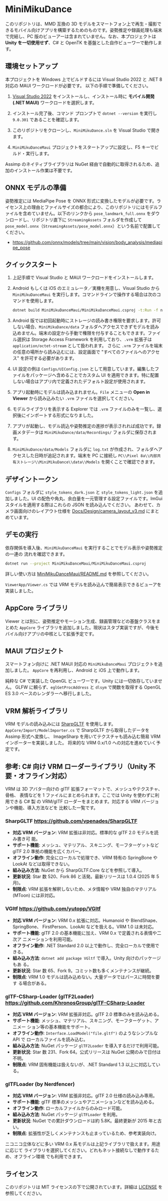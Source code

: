 # MiniMikuDance

このリポジトリは、MMD 互換の 3D モデルをスマートフォン上で再生・撮影できるモバイル向けアプリを構築するためのものです。姿勢推定や録画処理も端末で完結し、PC 版のビューアーは含まれていません。なお、本プロジェクトは **Unity を一切使用せず**、C# と OpenTK を基盤とした自作ビューワーで動作します。


## 環境セットアップ
本プロジェクトを Windows 上でビルドするには Visual Studio 2022 と .NET 8 対応の MAUI ワークロードが必要です。
以下の手順で準備してください。

1. [Visual Studio 2022](https://visualstudio.microsoft.com/vs/) をインストールし、インストール時に **モバイル開発 (.NET MAUI)** ワークロードを選択します。

2. インストール完了後、コマンド プロンプトで `dotnet --version` を実行し `9.0.301` であることを確認します。

3. このリポジトリをクローンし、`MiniMikuDance.sln` を Visual Studio で開きます。

4. `MiniMikuDanceMaui` プロジェクトをスタートアップに設定し、F5 キーでビルド・実行します。

Assimp のネイティブライブラリは NuGet 経由で自動的に取得されるため、追加のインストール作業は不要です。

## ONNX モデルの準備
姿勢推定には MediaPipe Pose を ONNX 形式に変換したモデルが必要です。ライセンス上の理由とファイルサイズの都合により、このリポジトリにはモデルファイルを含めていません。以下のリンクから `pose_landmark_full.onnx` をダウンロードし、リポジトリ直下に `StreamingAssets` フォルダを作成して `pose_model.onnx`（`StreamingAssets/pose_model.onnx`）という名前で配置してください。

- <https://github.com/onnx/models/tree/main/vision/body_analysis/mediapipe_pose>

## クイックスタート
1. 上記手順で Visual Studio と MAUI ワークロードをインストールします。
2. Android もしくは iOS のエミュレータ／実機を用意し、Visual Studio から `MiniMikuDanceMaui` を実行します。コマンドラインで操作する場合は次のコマンドを使用します。

   ```bash
   dotnet build MiniMikuDanceMaui/MiniMikuDanceMaui.csproj -t:Run -f net8.0-android34.0
   ```

3. Android 版では初回起動時にストレージの読み書き権限を要求します。許可しない場合、`MiniMikuDance/data` フォルダへアクセスできずモデルを読み込めません。端末の設定から手動で権限を付与することもできます。ファイル選択は Storage Access Framework を利用しており、`.vrm` 拡張子は `application/octet-stream` として扱われます。
   さらに `.vrm` ファイルを端末の任意の場所から読み込むには、設定画面で "すべてのファイルへのアクセス" を許可する必要があります。

4. UI 設定の例は `Configs/UIConfig.json` として用意しています。編集したファイルをパッケージへ含めることでカスタム UI を適用できます。特に配置しない場合はアプリ内で定義されたデフォルト設定が使用されます。

5. アプリ起動時にモデルは読み込まれません。`File` メニューの **Open in Viewer** から読み込みたい `.vrm` ファイルを選択してください。
6. モデルライブラリを表示する Explorer では `.vrm` ファイルのみを一覧し、選択後にインポートする形式になりました。
7. アプリが起動し、モデル読込や姿勢推定の進捗が表示されれば成功です。録画メタデータは `MiniMikuDance/data/Recordings/` フォルダに保存されます。
8. `MiniMikuDance/data/Models` フォルダに `log.txt` が作成され、フォルダへアクセスした日時が追記されます。端末を PC に接続し `PC\\Pixel 8a\\内部共有ストレージ\\MiniMikuDance\\data\\Models` を開くことで確認できます。

## デザイントークン
`Configs` フォルダに `style_tokens_dark.json` と `style_tokens_light.json` を追加しました。UI の配色や角丸、余白量を一元管理する設定ファイルです。ImGui スタイルを適用する際はこれらの JSON を読み込んでください。
あわせて、カメラ画面向けのレイアウト仕様を [Docs/Design/camera_layout_v3.md](Docs/Design/camera_layout_v3.md) にまとめています。

## デモの実行
依存関係を導入後、`MiniMikuDanceMaui` を実行することでモデル表示や姿勢推定の一連の
流れを確認できます。

```bash
dotnet run --project MiniMikuDanceMaui/MiniMikuDanceMaui.csproj
```
詳しい使い方は [MiniMikuDanceMaui/README.md](MiniMikuDanceMaui/README.md) を参照してください。

`ViewerApp/Viewer.cs` では VRM モデルを読み込んで簡易表示できるビューアを実装しました。

## AppCore ライブラリ
Viewer とは別に、姿勢推定やモーション生成、録画管理などの基盤クラスをまとめた `AppCore` ライブラリを追加しました。現状はスタブ実装ですが、今後モバイル向けアプリの中核として拡張予定です。


## MAUI プロジェクト
スマートフォン向けに .NET MAUI 対応の `MiniMikuDanceMaui` プロジェクトを追加しました。
`AppCore` を再利用し、Android と iOS 上で動作します。

純粋な C# で実装した OpenGL ビューワーです。Unity には一切依存していません。
GLFW に頼らず、`eglGetProcAddress` と `dlsym` で関数を取得する OpenGL ES 3.0 ベースのレンダラーへ移行しました。

## VRM 解析ライブラリ
VRM モデルの読み込みには [SharpGLTF](https://github.com/vpenades/SharpGLTF) を使用します。
`AppCore/Import/ModelImporter.cs` で SharpGLTF から取得したデータを Assimp 形式へ変換し、
ImageSharp を用いてテクスチャも読み込む簡易 VRM インポーターを実装しました。
将来的な VRM 0.x/1.0 への対応を進めていく予定です。

## 参考: C# 向け VRM ローダーライブラリ（Unity 不要・オフライン対応）

VRM は 3D アバター向けの glTF 拡張フォーマットで、メッシュやテクスチャ、骨格、
表情などを 1 ファイルにまとめられます。ここでは Unity を使わずに利用できる C# 製
の VRM/glTF ローダーをまとめます。対応する VRM バージョンや機能、導入方法などを
比較した一覧です。

### SharpGLTF <https://github.com/vpenades/SharpGLTF>

- **対応 VRM バージョン**: VRM 拡張は非対応。標準的な glTF 2.0 モデルを読み書き可
  能。
- **サポート機能**: メッシュ、マテリアル、スキニング、モーフターゲットなど glTF
  2.0 準拠の機能を広くカバー。
- **オフライン動作**: 完全にローカルで処理でき、VRM 特有の SpringBone や LookAt
  などは取得できない。
- **組み込み方法**: NuGet から SharpGLTF.Core などを参照して導入。
- **更新状況**: Star 数 520、Fork 86 と活発。最新リリースは 1.0.4 (2025 年 5 月)。
- **制限点**: VRM 拡張を解釈しないため、メタ情報や VRM 独自のマテリアル (MToon)
  には非対応。

### VGltf <https://github.com/yutopp/VGltf>

- **対応 VRM バージョン**: VRM 0.x 拡張に対応。Humanoid や BlendShape、SpringBone、
  FirstPerson、LookAt などを扱える。VRM 1.0 は未対応。
- **サポート機能**: glTF 2.0 の基本機能に加え、VRM 0.x で定義される表情や二次ア
  ニメーションを利用可能。
- **オフライン動作**: .NET Standard 2.0 以上で動作し、完全ローカルで使用できる。
- **組み込み方法**: `dotnet add package VGltf` で導入。Unity 向けのパッケージもあ
  る。
- **更新状況**: Star 数 65、Fork 9。コミット数も多くメンテナンスが継続。
- **制限点**: VRM 1.0 モデルは読み込めない。大量データではパースに時間を要す
  る場合がある。

### glTF-CSharp-Loader (glTF2Loader) <https://github.com/KhronosGroup/glTF-CSharp-Loader>

- **対応 VRM バージョン**: VRM 拡張非対応。glTF 2.0 標準のみを読み込める。
- **サポート機能**: メッシュ、マテリアル、スキニング、モーフターゲット、アニメー
  ション等の基本機能をサポート。
- **オフライン動作**: `Interface.LoadModel("file.gltf")` のようなシンプルな API で
  ローカルファイルを読み込む。
- **組み込み方法**: NuGet パッケージ `glTF2Loader` を導入するだけで利用可能。
- **更新状況**: Star 数 231、Fork 64。公式リリースは NuGet 公開のみで日付は不明。
- **制限点**: VRM 固有機能は扱えないが、.NET Standard 1.3 以上に対応している。

### glTFLoader (by Nerdfencer)

- **対応 VRM バージョン**: VRM 拡張非対応。glTF 2.0 仕様の読み込み専用。
- **サポート機能**: glTF 標準のメッシュやアニメーションなどを読み込める。
- **オフライン動作**: ローカルファイルからのみロード可能。
- **組み込み方法**: NuGet パッケージ `glTFLoader` を利用。
- **更新状況**: NuGet での累計ダウンロードは約 5.8K。最終更新が 2015 年と古い。
- **制限点**: 拡張性が乏しくメンテナンスも止まっているため、参考実装向け。

ニコニコ立体などに多い VRM 0.x 系モデルは上記ライブラリで扱えます。用途に応じて
ライブラリを選択してください。どれもネット接続なしで動作するため、オフライン環境
でも利用できます。

## ライセンス
このリポジトリは MIT ライセンスの下で公開されています。詳細は [LICENSE](LICENSE) を参照してください。
